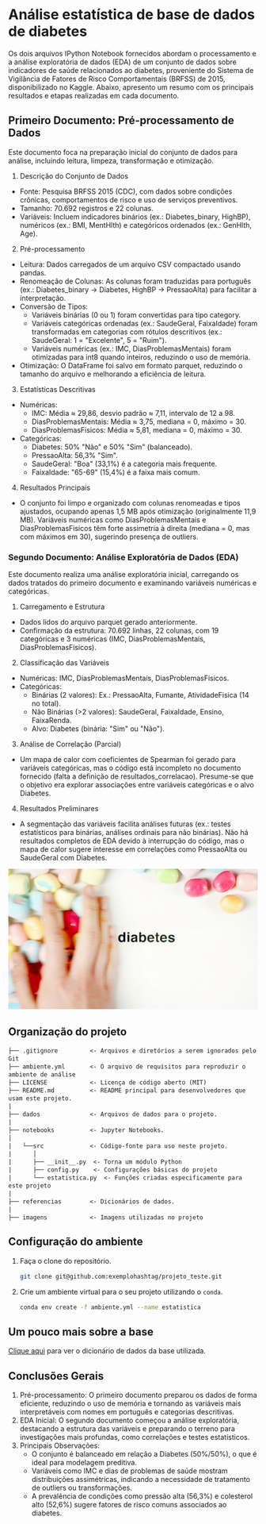 # Análise estatística de base de dados de diabetes

Os dois arquivos IPython Notebook fornecidos abordam o processamento e a análise exploratória de dados (EDA) de um conjunto de dados sobre indicadores de saúde relacionados ao diabetes, proveniente do Sistema de Vigilância de Fatores de Risco Comportamentais (BRFSS) de 2015, disponibilizado no Kaggle. Abaixo, apresento um resumo com os principais resultados e etapas realizadas em cada documento.

## Primeiro Documento: Pré-processamento de Dados
Este documento foca na preparação inicial do conjunto de dados para análise, incluindo leitura, limpeza, transformação e otimização.

1. Descrição do Conjunto de Dados
* Fonte: Pesquisa BRFSS 2015 (CDC), com dados sobre condições crônicas, comportamentos de risco e uso de serviços preventivos.
* Tamanho: 70.692 registros e 22 colunas.
* Variáveis: Incluem indicadores binários (ex.: Diabetes_binary, HighBP), numéricos (ex.: BMI, MentHlth) e categóricos ordenados (ex.: GenHlth, Age).
2. Pré-processamento
* Leitura: Dados carregados de um arquivo CSV compactado usando pandas.
* Renomeação de Colunas: As colunas foram traduzidas para português (ex.: Diabetes_binary → Diabetes, HighBP → PressaoAlta) para facilitar a interpretação.
* Conversão de Tipos:
    * Variáveis binárias (0 ou 1) foram convertidas para tipo category.
    * Variáveis categóricas ordenadas (ex.: SaudeGeral, FaixaIdade) foram transformadas em categorias com rótulos descritivos (ex.: SaudeGeral: 1 = "Excelente", 5 = "Ruim").
    * Variáveis numéricas (ex.: IMC, DiasProblemasMentais) foram otimizadas para int8 quando inteiros, reduzindo o uso de memória.
* Otimização: O DataFrame foi salvo em formato parquet, reduzindo o tamanho do arquivo e melhorando a eficiência de leitura.
3. Estatísticas Descritivas
* Numéricas:
    * IMC: Média ≈ 29,86, desvio padrão ≈ 7,11, intervalo de 12 a 98.
    * DiasProblemasMentais: Média ≈ 3,75, mediana = 0, máximo = 30.
    * DiasProblemasFisicos: Média ≈ 5,81, mediana = 0, máximo = 30.
* Categóricas:
    * Diabetes: 50% "Não" e 50% "Sim" (balanceado).
    * PressaoAlta: 56,3% "Sim".
    * SaudeGeral: "Boa" (33,1%) é a categoria mais frequente.
    * FaixaIdade: "65-69" (15,4%) é a faixa mais comum.
4. Resultados Principais
* O conjunto foi limpo e organizado com colunas renomeadas e tipos ajustados, ocupando apenas 1,5 MB após otimização (originalmente 11,9 MB).
Variáveis numéricas como DiasProblemasMentais e DiasProblemasFisicos têm forte assimetria à direita (mediana = 0, mas com máximos em 30), sugerindo presença de outliers.

### Segundo Documento: Análise Exploratória de Dados (EDA)
Este documento realiza uma análise exploratória inicial, carregando os dados tratados do primeiro documento e examinando variáveis numéricas e categóricas.

1. Carregamento e Estrutura
* Dados lidos do arquivo parquet gerado anteriormente.
* Confirmação da estrutura: 70.692 linhas, 22 colunas, com 19 categóricas e 3 numéricas (IMC, DiasProblemasMentais, DiasProblemasFisicos).
2. Classificação das Variáveis
* Numéricas: IMC, DiasProblemasMentais, DiasProblemasFisicos.
* Categóricas:
    * Binárias (2 valores): Ex.: PressaoAlta, Fumante, AtividadeFisica (14 no total).
    * Não Binárias (>2 valores): SaudeGeral, FaixaIdade, Ensino, FaixaRenda.
    * Alvo: Diabetes (binária: "Sim" ou "Não").
3. Análise de Correlação (Parcial)
* Um mapa de calor com coeficientes de Spearman foi gerado para variáveis categóricas, mas o código está incompleto no documento fornecido (falta a definição de resultados_correlacao). Presume-se que o objetivo era explorar associações entre variáveis categóricas e o alvo Diabetes.
4. Resultados Preliminares
* A segmentação das variáveis facilita análises futuras (ex.: testes estatísticos para binárias, análises ordinais para não binárias).
Não há resultados completos de EDA devido à interrupção do código, mas o mapa de calor sugere interesse em correlações como PressaoAlta ou SaudeGeral com Diabetes.


![imagem](imagens/diabetes.jpg)

## Organização do projeto

```
├── .gitignore         <- Arquivos e diretórios a serem ignorados pelo Git
├── ambiente.yml       <- O arquivo de requisitos para reproduzir o ambiente de análise
├── LICENSE            <- Licença de código aberto (MIT)
├── README.md          <- README principal para desenvolvedores que usam este projeto.
|
├── dados              <- Arquivos de dados para o projeto.
|
├── notebooks          <- Jupyter Notebooks.
│
|   └──src             <- Código-fonte para uso neste projeto.
|      │
|      ├── __init__.py  <- Torna um módulo Python
|      ├── config.py    <- Configurações básicas do projeto
|      └── estatistica.py  <- Funções criadas especificamente para este projeto
|
├── referencias        <- Dicionários de dados.
|
├── imagens            <- Imagens utilizadas no projeto
```

## Configuração do ambiente

1. Faça o clone do repositório.

    ```bash
    git clone git@github.com:exemplohashtag/projeto_teste.git
    ```

2. Crie um ambiente virtual para o seu projeto utilizando o `conda`.

   ```bash
   conda env create -f ambiente.yml --name estatistica
   ```

## Um pouco mais sobre a base

[Clique aqui](referencias/01_dicionario_de_dados.md) para ver o dicionário de dados da base utilizada.

## Conclusões Gerais
1. Pré-processamento: O primeiro documento preparou os dados de forma eficiente, reduzindo o uso de memória e tornando as variáveis mais interpretáveis com nomes em português e categorias descritivas.
2. EDA Inicial: O segundo documento começou a análise exploratória, destacando a estrutura das variáveis e preparando o terreno para investigações mais profundas, como correlações e testes estatísticos.
3. Principais Observações:
    * O conjunto é balanceado em relação a Diabetes (50%/50%), o que é ideal para modelagem preditiva.
    * Variáveis como IMC e dias de problemas de saúde mostram distribuições assimétricas, indicando a necessidade de tratamento de outliers ou transformações.
    * A prevalência de condições como pressão alta (56,3%) e colesterol alto (52,6%) sugere fatores de risco comuns associados ao diabetes.
